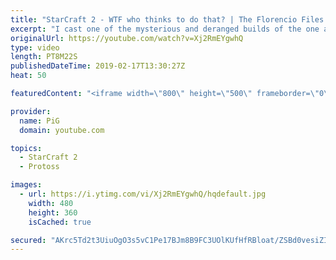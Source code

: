```yaml
---
title: "StarCraft 2 - WTF who thinks to do that? | The Florencio Files #46"
excerpt: "I cast one of the mysterious and deranged builds of the one and only Florencio, the dude that invented the proxy nexus recall rush  Florencios Twitch: https://www.twitch.tv/flol2encio Florencios Youtube: https://www.youtube.com/channel/UCPVDzgavABEYvzf6ABjgSVA Florencios Twitter: https://twitter.com/craft_dank"
originalUrl: https://youtube.com/watch?v=Xj2RmEYgwhQ
type: video
length: PT8M22S
publishedDateTime: 2019-02-17T13:30:27Z
heat: 50

featuredContent: "<iframe width=\"800\" height=\"500\" frameborder=\"0\" src=\"https://www.youtube.com/embed/Xj2RmEYgwhQ\" allow=\"accelerometer; autoplay; encrypted-media; gyroscope; picture-in-picture\" allowfullscreen></iframe>"

provider:
  name: PiG
  domain: youtube.com

topics:
  - StarCraft 2
  - Protoss

images:
  - url: https://i.ytimg.com/vi/Xj2RmEYgwhQ/hqdefault.jpg
    width: 480
    height: 360
    isCached: true

secured: "AKrc5Td2t3UiuOgO3s5vC1Pe17BJm8B9FC3UOlKUfHfRBloat/ZSBd0vesiZIUJotqGP6YRDmrD6utB9Ia1In37spjrRv+mwSsptkGCilMeNnv8vbtR2Ltx/p4/yQfSawcNaaVQAjHOasueQDED1LpOBLHNHlK8fUQ1qRoTjTU2e0wTXtDJxZIbM64POqoFNPPLyBp7+M8bst4IUZCQG7iSwT8Pemh29+HBja2p0MX42XykKzxEpMOk+Yc5DCdvG+Kc39+FN4dYiUcieF5q/Qsk2gOH6w87aoHlZ5vZibY6RkMpoU/l3OjZZxZ89WkwG29LC7I1KMdBlu+SCFTANFjmz3n2ZBQ0Tl++jR2SAabKYmfoLEkvopNBdS/WuoZ6UStgzb22crQeYQJBej5SjhjHWgQz6NWjCEf01rlNRu3Y=;qdITSO13hs4AfLVLnjpl4Q=="
---
```


